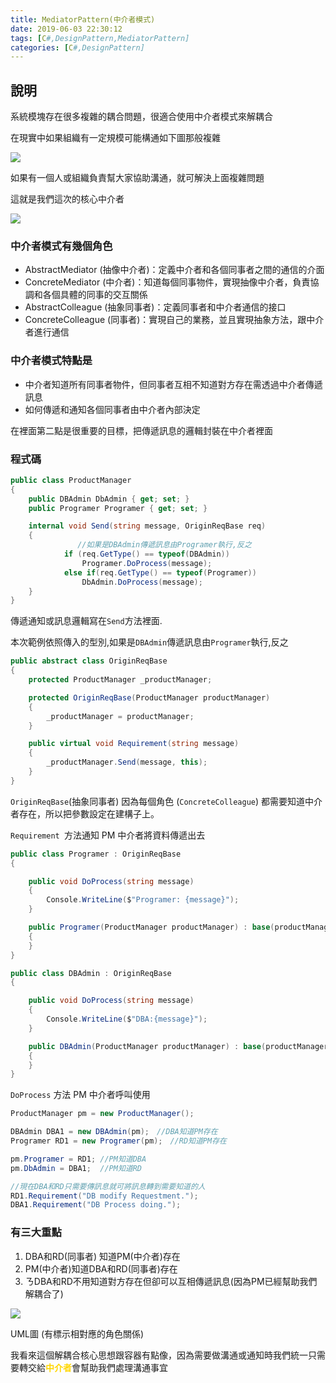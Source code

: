 ```yaml
---
title: MediatorPattern(中介者模式)
date: 2019-06-03 22:30:12
tags: [C#,DesignPattern,MediatorPattern]
categories: [C#,DesignPattern]
---
```


## 說明

系統模塊存在很多複雜的耦合問題，很適合使用中介者模式來解耦合


在現實中如果組織有一定規模可能構通如下圖那般複雜

![](https://az787680.vo.msecnd.net/user/九桃/f718d961-2f8b-46ac-a2f7-b95af802f23a/1549790323_53498.png)

如果有一個人或組織負責幫大家協助溝通，就可解決上面複雜問題

這就是我們這次的核心中介者

![](https://az787680.vo.msecnd.net/user/九桃/f718d961-2f8b-46ac-a2f7-b95af802f23a/1549790493_52417.png)

### 中介者模式有幾個角色

*   AbstractMediator (抽像中介者)：定義中介者和各個同事者之間的通信的介面
*   ConcreteMediator (中介者)：知道每個同事物件，實現抽像中介者，負責協調和各個具體的同事的交互關係
*   AbstractColleague (抽象同事者)：定義同事者和中介者通信的接口
*   ConcreteColleague (同事者)：實現自己的業務，並且實現抽象方法，跟中介者進行通信

### 中介者模式特點是

*   中介者知道所有同事者物件，但同事者互相不知道對方存在需透過中介者傳遞訊息
*   如何傳遞和通知各個同事者由中介者內部決定

在裡面第二點是很重要的目標，把傳遞訊息的邏輯封裝在中介者裡面

### 程式碼

```csharp
public class ProductManager
{
    public DBAdmin DbAdmin { get; set; }
    public Programer Programer { get; set; }

    internal void Send(string message, OriginReqBase req)
    {
    　　　　　　 //如果是DBAdmin傳遞訊息由Programer執行,反之
            if (req.GetType() == typeof(DBAdmin))
                Programer.DoProcess(message);
            else if(req.GetType() == typeof(Programer))
                DbAdmin.DoProcess(message);
    }
}
```

傳遞通知或訊息邏輯寫在`Send`方法裡面.

本次範例依照傳入的型別,如果是`DBAdmin`傳遞訊息由`Programer`執行,反之

```csharp
public abstract class OriginReqBase
{
    protected ProductManager _productManager;

    protected OriginReqBase(ProductManager productManager)
    {
        _productManager = productManager;
    }

    public virtual void Requirement(string message)
    {
        _productManager.Send(message, this);
    }
}
```

`OriginReqBase`(抽象同事者) 因為每個角色 (`ConcreteColleague`) 都需要知道中介者存在，所以把參數設定在建構子上。

`Requirement `方法通知 PM 中介者將資料傳遞出去

```csharp
public class Programer : OriginReqBase
{

    public void DoProcess(string message)
    {
        Console.WriteLine($"Programer: {message}");
    }

    public Programer(ProductManager productManager) : base(productManager)
    {
    }
}

public class DBAdmin : OriginReqBase
{

    public void DoProcess(string message)
    {
        Console.WriteLine($"DBA:{message}");
    }

    public DBAdmin(ProductManager productManager) : base(productManager)
    {
    }
}
```

`DoProcess` 方法 PM 中介者呼叫使用

```csharp
ProductManager pm = new ProductManager();

DBAdmin DBA1 = new DBAdmin(pm);　//DBA知道PM存在
Programer RD1 = new Programer(pm);　//RD知道PM存在

pm.Programer = RD1; //PM知道DBA
pm.DbAdmin = DBA1;  //PM知道RD

//現在DBA和RD只需要傳訊息就可將訊息轉到需要知道的人
RD1.Requirement("DB modify Requestment.");
DBA1.Requirement("DB Process doing.");
```

### 有三大重點

1. DBA和RD(同事者) 知道PM(中介者)存在
2. PM(中介者)知道DBA和RD(同事者)存在
3. ㄋDBA和RD不用知道對方存在但卻可以互相傳遞訊息(因為PM已經幫助我們解耦合了)

![](https://az787680.vo.msecnd.net/user/九桃/f718d961-2f8b-46ac-a2f7-b95af802f23a/1549792143_37531.png)

UML圖 (有標示相對應的角色關係)

我看來這個解耦合核心思想跟容器有點像，因為需要做溝通或通知時我們統一只需要轉交給<span style="color:#FFD700;">**中介者**</span>會幫助我們處理溝通事宜
